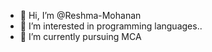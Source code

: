 - 👋 Hi, I’m @Reshma-Mohanan
- 👀 I’m interested in programming languages.. 
- 🌱 I’m currently pursuing MCA


<!---
Reshma-helen/Reshma-helen is a ✨ special ✨ repository because its `README.md` (this file) appears on your GitHub profile.
You can click the Preview link to take a look at your changes.
--->
